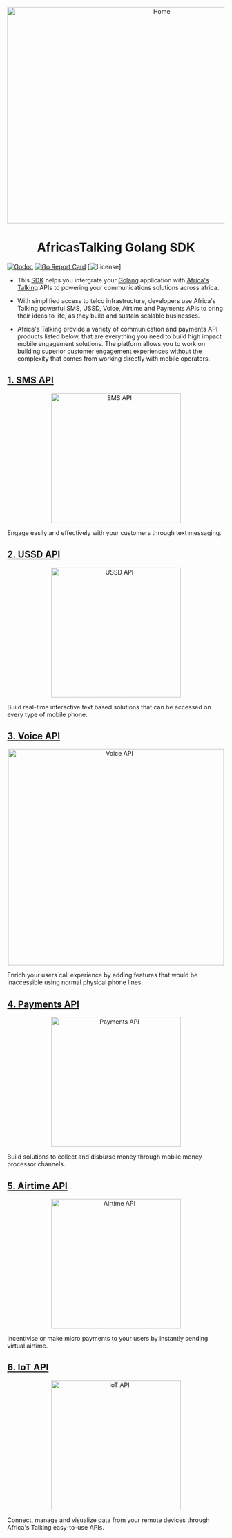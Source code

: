 <p align="center">
<img src="https://github.com/wondenge/at-go/raw/master/assets/home/api_process.svg?sanitize=true" alt="Home" title="Home" height="500" 
 width="700" />
</p>
<h1 align="center">AfricasTalking Golang SDK</h1>

[![Godoc](https://img.shields.io/badge/godoc-reference-blue.svg)](https://pkg.go.dev/github.com/wondenge/at-go?tab=doc)
[![Go Report Card](https://goreportcard.com/badge/wondenge/coop-go)](https://goreportcard.com/report/wondenge/at-go)
[![License](https://img.shields.io/badge/license-Apache-blue.svg)]

- This [SDK](https://github.com/wondenge/at-go) helps you intergrate your [Golang](https://golang.org/) application with [Africa's Talking](https://africastalking.com/) APIs to powering your communications solutions across africa.

- With simplified access to telco infrastructure, developers use Africa's Talking powerful SMS, USSD, Voice, Airtime and Payments APIs to bring their ideas to life, as they build and sustain scalable businesses.
- Africa's Talking provide a variety of communication and payments API products listed below, that are everything you need to build high impact mobile engagement solutions. The platform allows you to work on building superior customer engagement experiences without the complexity that comes from working directly with mobile operators.

## [1. SMS API](https://github.com/wondenge/at-go/wiki/1.-SMS-API)

<p align="center">
<img src="https://github.com/wondenge/at-go/raw/master/assets/sms/msg.svg?sanitize=true" alt="SMS API" title="SMS API" height="300" width="300"/>
</p>
Engage easily and effectively with your customers through text messaging.

## [2. USSD API](https://github.com/wondenge/at-go/wiki/2.-USSD-API)

<p align="center">
<img src="https://github.com/wondenge/at-go/raw/master/assets/ussd/ussd.png" alt="USSD API" title="USSD API"  height="300" width="300" />
</p>

Build real-time interactive text based solutions that can be accessed on every type of mobile phone.

## [3. Voice API](https://github.com/wondenge/at-go/wiki/3.-Voice-API)

<p align="center">
<img src="https://github.com/wondenge/at-go/raw/master/assets/voice/voice.png" alt="Voice API" title="Voice API" height="500" width="500"/>
</p>
Enrich your users call experience by adding features that would be inaccessible using normal physical phone lines.

## [4. Payments API](https://github.com/wondenge/at-go/wiki/4.-Payments-API)

<p align="center">
<img src="https://github.com/wondenge/at-go/raw/master/assets/payments/payments.svg?sanitize=true" alt="Payments API" height="300"  width="300" />
</p>
Build solutions to collect and disburse money through mobile money processor channels.

## [5. Airtime API](https://github.com/wondenge/at-go/wiki/5.-Airtime-API)

<p align="center">
<img src="https://github.com/wondenge/at-go/raw/master/assets/airtime/airtime.png" alt="Airtime API" title="Airtime API" height="300" width="300"/>
</p>
Incentivise or make micro payments to your users by instantly sending virtual airtime.

## [6. IoT API](<https://github.com/wondenge/at-go/wiki/6.-Internet-of-Things-(IoT)-API>)

<p align="center">
<img src="https://github.com/wondenge/at-go/raw/master/assets/iot/iot.png" alt="IoT API" title="IoT API" height="300"  width="300" />
</p>
Connect, manage and visualize data from your remote devices through Africa's Talking easy-to-use APIs.
